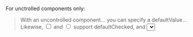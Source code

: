 For unctrolled components only: 

>With an uncontrolled component... you can specify a defaultValue... Likewise, <input type="checkbox"> and <input type="radio"> support defaultChecked, and <select> and <textarea> supports defaultValue.

https://facebook.github.io/react/docs/uncontrolled-components.html

>defaultChecked is for uncontrolled components

https://github.com/davidkpiano/react-redux-form/issues/265#issuecomment-224590733


>If you wanted to strictly enforce use of controlled components, you would never use defaultValue or defaultChecked

https://github.com/yannickcr/eslint-plugin-react/issues/990

- https://stackoverflow.com/questions/32174317/how-to-set-default-checked-in-checkbox-react-js
